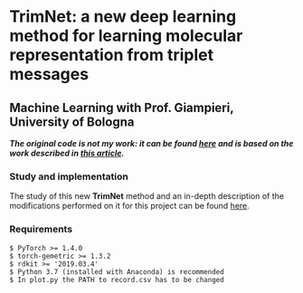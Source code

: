 # TrimNet: a new deep learning method for learning molecular representation from triplet messages
## Machine Learning with Prof. Giampieri, University of Bologna 

***The original code is not my work: it can be found [here](https://github.com/yvquanli/TrimNet) and is based on the work described in [this article](https://academic.oup.com/bib/advance-article-abstract/doi/10.1093/bib/bbaa266/5955940).***

### Study and implementation
The study of this new **TrimNet** method and an in-depth description of the modifications performed on it for this project can be found [here](https://github.com/gretagrassmann/Machine-Learning-Exam/blob/main/MachineLearning.pdf).

### Requirements
```
$ PyTorch >= 1.4.0
$ torch-gemetric >= 1.3.2
$ rdkit >= '2019.03.4'
$ Python 3.7 (installed with Anaconda) is recommended
$ In plot.py the PATH to record.csv has to be changed
```
